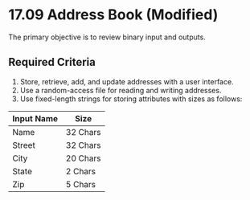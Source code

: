 # 17.09 Address Book (Modified)
The primary objective is to review binary input and outputs.

## Required Criteria
1. Store, retrieve, add, and update addresses with a user interface.
2. Use a random-access file for reading and writing addresses.
3. Use fixed-length strings for storing attributes with sizes as follows:

| Input Name | Size |
| --- | --- |
| Name | 32 Chars |
| Street | 32 Chars |
| City | 20 Chars |
| State | 2 Chars |
| Zip | 5 Chars |
